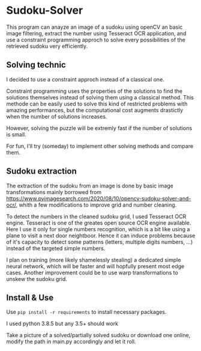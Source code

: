 # Sudoku-Solver

This program can anayze an image of a sudoku using openCV an basic image filtering, extract the number using Tesseract OCR application, and use a constraint programming approch to solve every possibilities of the retrieved sudoku very efficiently.

## Solving technic
I decided to use a constraint approch instead of a classical one.

Constraint programming uses the properties of the solutions to find the solutions themselves instead of solving them using a classical method.
This methode can be easily used to solve this kind of restricted problems with amazing performances, but the computational cost augments drastictly when the number of solutions increases.

However, solving the puzzle will be extremly fast if the number of solutions is small.

For fun, I'll try (someday) to implement other solving methods and compare them.

## Sudoku extraction
The extraction of the sudoku from an image is done by basic image transformations mainly borrowed from https://www.pyimagesearch.com/2020/08/10/opencv-sudoku-solver-and-ocr/, whith a few modifications to improve grid and number cleaning.

To detect the numbers in the cleaned sudoku grid, I used Tesseract OCR engine.
Tesseract is one of the greates open source OCR engine available.
Here I use it only for single numbers recognition, which is a bit like using a plane to visit a next door neightboor.
Hence it can induce problems because of it's capacity to detect some patterns (letters, multiple digits numbers, ...) instead of the targeted simple numbers.

I plan on training (more likely shamelessly stealing) a dedicated simple neural network, which will be faster and will hopfully present most edge cases.
Another improvement could be to use warp transformations to unskew the sudoku grid.


## Install & Use
Use `pip install -r requirements` to install necessary packages.

I used python 3.8.5 but any 3.5+ should work

Take a picture of a solved/partially solved sudoku or download one online, modify the path in main.py accordingly and let it roll.
